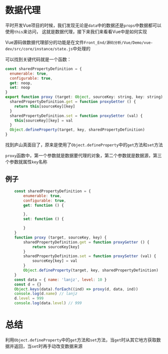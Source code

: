 # 数据代理

平时开发Vue项目的时候，我们发现无论是`data`中的数据还是`props`中数据都可以使用`this`来访问，
这就是数据代理，接下来我们来看看Vue中是如何实现

Vue源码做数据代理部分的功能是在文件`Front_End/源码分析/Vue/Demo/vue-dev/src/core/instance/state.js`中处理的

可以找到关键代码就是一个函数：

```javascript
const sharedPropertyDefinition = {
  enumerable: true,
  configurable: true,
  get: noop,
  set: noop
}
export function proxy (target: Object, sourceKey: string, key: string) {
  sharedPropertyDefinition.get = function proxyGetter () {
    return this[sourceKey][key]
  }
  sharedPropertyDefinition.set = function proxySetter (val) {
    this[sourceKey][key] = val
  }
  Object.defineProperty(target, key, sharedPropertyDefinition)
}

```

找到庐山真面目了，原来是使用了`Object.defineProperty`中的`get`方法和`set`方法

`proxy`函数中，第一个参数就是数据要代理的对象，第二个参数就是数据源，第三个参数就属性`key`名称

## 例子

```javascript
	const sharedPropertyDefinition = {
		enumerable: true,
		configurable: true,
		get: function () {

		},
		set: function () {

		}
	}
	function proxy (target, sourceKey, key) {
		sharedPropertyDefinition.get = function proxyGetter () {
			return sourceKey[key]
		}
		sharedPropertyDefinition.set = function proxySetter (val) {
			sourceKey[key] = val
		}
		Object.defineProperty(target, key, sharedPropertyDefinition)
	}
	const data = { name: 'lanjz', level: 10 }
	const d = {}
	Object.keys(data).forEach((ind) => proxy(d, data, ind))
    console.log(d.name) // lanjz
    d.level = 999
    console.log(data.level) // 999
```

# 总结

利用`Object.defineProperty`中的`get`方法和`set`方法，当`get`时从其它地方获取数据并返回，当`set`时再手动改变数据来源
